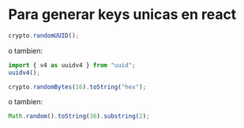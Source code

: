 # Para generar keys unicas en react

```js
crypto.randomUUID();
```

o tambien:

```js
import { v4 as uuidv4 } from "uuid";
uuidv4();
```

```js
crypto.randomBytes(16).toString("hex");
```

o tambien:

```js
Math.random().toString(36).substring(2);
```

